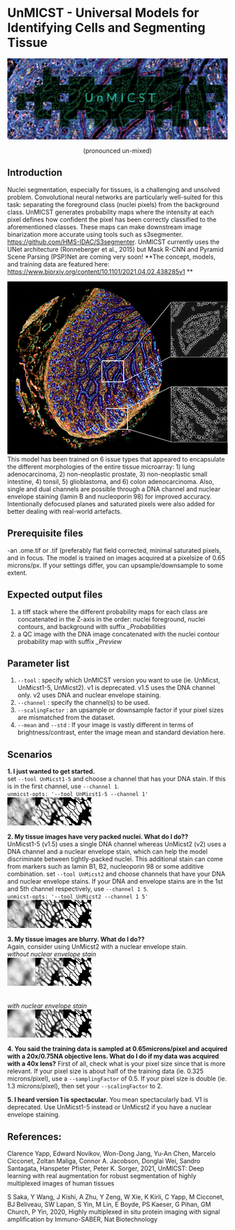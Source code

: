 # UnMICST - Universal Models for Identifying Cells and Segmenting Tissue <br>
![](images/unmicstbannerv2.png) <br>
<p align="center"> 
  (pronounced un-mixed)
</p>

## Introduction
Nuclei segmentation, especially for tissues, is a challenging and unsolved problem. Convolutional neural networks are particularly well-suited for this task: separating the foreground class (nuclei pixels) from the background class. UnMICST generates probability maps where the intensity at each pixel defines how confident the pixel has been correctly classified to the aforementioned classes. These maps can make downstream image binarization more accurate using tools such as s3segmenter. https://github.com/HMS-IDAC/S3segmenter. UnMICST currently uses the UNet architecture (Ronneberger et al., 2015) but Mask R-CNN and Pyramid Scene Parsing (PSP)Net are coming very soon! **The concept, models, and training data are featured here: https://www.biorxiv.org/content/10.1101/2021.04.02.438285v1 **

![](images/unmicst2.png)
This model has been trained on 6 issue types that appeared to encapsulate the different morphologies of the entire tissue microarray: 1) lung adenocarcinoma, 2) non-neoplastic prostate, 3) non-neoplastic small intestine, 4) tonsil, 5) glioblastoma, and 6) colon adenocarcinoma. Also, single and dual channels are possible through a DNA channel and nuclear envelope staining (lamin B and nucleoporin 98) for improved accuracy. Intentionally defocused planes and saturated pixels were also added for better dealing with real-world artefacts.


## Prerequisite files
-an .ome.tif or .tif  (preferably flat field corrected, minimal saturated pixels, and in focus. The model is trained on images acquired at a pixelsize of 0.65 microns/px. If your settings differ, you can upsample/downsample to some extent.

## Expected output files
1. a tiff stack where the different probability maps for each class are concatenated in the Z-axis in the order: nuclei foreground, nuclei contours, and background with suffix *_Probabilities*
2. a QC image with the DNA image concatenated with the nuclei contour probability map with suffix *_Preview*

## Parameter list
1. `--tool` : specify which UnMICST version you want to use (ie. UnMicst, UnMicst1-5, UnMicst2). v1 is deprecated. v1.5 uses the DNA channel only. v2 uses DNA and nuclear envelope staining.
2. `--channel` : specify the channel(s) to be used. 
3. `--scalingFactor` : an upsample or downsample factor if your pixel sizes are mismatched from the dataset.
4. `--mean` and `--std` : If your image is vastly different in terms of brightness/contrast, enter the image mean and standard deviation here.

## Scenarios
**1. I just wanted to get started.** <br>
set `--tool UnMicst1-5` and choose a channel that has your DNA stain. If this is in the first channel, use `--channel 1`. <br>
`unmicst-opts: '--tool UnMicst1-5 --channel 1'` <br>
![](images/unmicst3.png) <br>

**2. My tissue images have very packed nuclei. What do I do??**<br>
UnMicst1-5 (v1.5) uses a single DNA channel whereas UnMicst2 (v2) uses a DNA channel and a nuclear envelope stain, which can help the model discriminate between tightly-packed nuclei. This additional stain can come from markers such as lamin B1, B2, nucleoporin 98 or some additive combination. 
set `--tool UnMicst2` and choose channels that have your DNA and nuclear envelope stains. If your DNA and envelope stains are in the 1st and 5th channel respectively, use `--channel 1 5`. <br>
`unmicst-opts: '--tool UnMicst2 --channel 1 5'` <br>
![](images/unmicst4.png) <br>

**3. My tissue images are blurry. What do I do??**<br>
Again, consider using UnMicst2 with a nuclear envelope stain.<br>
*without nuclear envelope stain*<br>
![](images/unmicst5.png) <br>
<br>
<br>
*with nuclear envelope stain*<br>
![](images/unmicst6.png) <br>

**4. You said the training data is sampled at 0.65microns/pixel and acquired with a 20x/0.75NA objective lens. What do I do if my data was acquired with a 40x lens?**
First of all, check what is your pixel size since that is more relevant. If your pixel size is about half of the training data (ie. 0.325 microns/pixel), use a `--samplingFactor` of 0.5. If your pixel size is double (ie. 1.3 microns/pixel), then set your `--scalingFactor` to 2.

**5. I heard version 1 is spectacular.**
You mean spectacularly bad. V1 is deprecated. Use UnMicst1-5 instead or UnMicst2 if you have a nuclear envelope staining.


## References: <br/>
Clarence Yapp, Edward Novikov, Won-Dong Jang, Yu-An Chen, Marcelo Cicconet, Zoltan Maliga, Connor A. Jacobson, Donglai Wei, Sandro Santagata, Hanspeter Pfister, Peter K. Sorger, 2021, UnMICST: Deep learning with real augmentation for robust segmentation of highly multiplexed images of human tissues

S Saka, Y Wang, J Kishi, A Zhu, Y Zeng, W Xie, K Kirli, C Yapp, M Cicconet, BJ Beliveau, SW Lapan, S Yin, M Lin, E Boyde, PS Kaeser, G Pihan, GM Church, P Yin, 2020, Highly multiplexed in situ protein imaging with signal amplification by Immuno-SABER, Nat Biotechnology 


